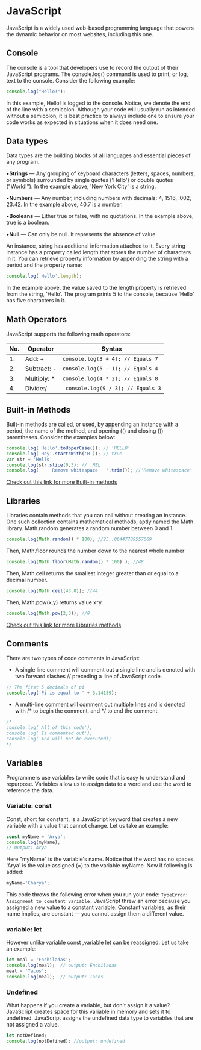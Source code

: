 # JavaScript
JavaScript is a widely used web-based programming language that powers the dynamic behavior on most websites, including this one.

## Console
The console is a tool that developers use to record the output of their JavaScript programs.
The console.log() command is used to print, or log, text to the console. Consider the following example:
```javascript
console.log("Hello!");
```
In this example, Hello! is logged to the console. Notice, we denote the end of the line with a semicolon. Although your code will usually run as intended without a semicolon, it is best practice to always include one to ensure your code works as expected in situations when it does need one.
## Data types
Data types are the building blocks of all languages and essential pieces of any program.

•**Strings** — Any grouping of keyboard characters (letters, spaces, numbers, or symbols) surrounded by single quotes ('Hello') or double quotes ("World!"). In the example above, 'New York City' is a string.

•**Numbers** — Any number, including numbers with decimals: 4, 1516, .002, 23.42. In the example above, 40.7 is a number.

•**Booleans** — Either true or false, with no quotations. In the example above, true is a boolean.

•**Null** — Can only be null. It represents the absence of value.

An instance, string has additional information attached to it.
Every string instance has a property called length that stores the number of characters in it. You can retrieve property information by appending the string with a period and the property name:
```javascript
console.log('Hello'.length);
```
In the example above, the value saved to the length property is retrieved from the string, ‘Hello’. The program prints 5 to the console, because ‘Hello’ has five characters in it.

## Math Operators
JavaScript supports the following math operators:

|No.|	Operator      |	 Syntax                                | 
|---|---------------|----------------------------------------|         
|1. |	Add: +	      |	 ```console.log(3 + 4); // Equals 7``` | 
|2. |	Subtract: -	  |	 ```console.log(5 - 1); // Equals 4 ```|
|3. |	Multiply: *	  |	 ```console.log(4 * 2); // Equals 8``` |
|4. |	Divide:/	    |	``` console.log(9 / 3); // Equals 3``` |

## Built-in Methods
Built-in methods are called, or used, by appending an instance with a period, the name of the method, and opening (() and closing ()) parentheses. Consider the examples below:
```javascript
console.log('Hello'.toUpperCase()); // 'HELLO'
console.log('Hey'.startsWith('H')); // true
var str = 'Hello'
console.log(str.slice(0,3); // 'HEL'
console.log('    Remove whitespace   '.trim()); //'Remove whitespace'
```
[Check out this link for more Built-in methods](https://developer.mozilla.org/en-US/docs/Web/JavaScript/Reference/Global_Objects/String/prototype)

## Libraries
Libraries contain methods that you can call without creating an instance.
One such collection contains mathematical methods, aptly named the Math library.
Math.random generates a random number between 0 and 1.
```javascript
console.log(Math.random() * 100); //25..06447789557669
```
Then, Math.floor rounds the number down to the nearest whole number
```javascript
console.log(Math.floor(Math.random() * 100) ); //48
```
Then, Math.ceil returns the smallest integer greater than or equal to a decimal number.
```javascript
console.log(Math.ceil(43.8)); //44
```
Then, Math.pow(x,y) returns value x^y.
```javascript
console.log(Math.pow(2,3)); //8
```
[Check out this link for more Libraries methods](https://developer.mozilla.org/en-US/docs/Web/JavaScript/Reference/Global_Objects/Math)

## Comments
There are two types of code comments in JavaScript:

* A single line comment will comment out a single line and is denoted with two forward slashes // preceding a line of JavaScript code.
```javascript
// The first 5 decimals of pi
console.log('Pi is equal to ' + 3.14159);
```
* A multi-line comment will comment out multiple lines and is denoted with /* to begin the comment, and */ to end the comment.
```javascript
/*
console.log('All of this code');
console.log('Is commented out');
console.log('And will not be executed);
*/
```

## Variables
Programmers use variables to write code that is easy to understand and repurpose.
Variables allow us to assign data to a word and use the word to reference the data.
### Variable: const
Const, short for constant, is a JavaScript keyword that creates a new variable with a value that cannot change.
Let us take an example:
```javascript
const myName = 'Arya';
console.log(myName);
// Output: Arya
```
Here "myName" is the variable's name. Notice that the word has no spaces.
'Arya' is the value assigned (=) to the variable myName.
Now if following is added:
```javascript
myName='Charya';
```
This code throws the following error when you run your code:
```TypeError: Assignment to constant variable.```
JavaScript threw an error because you assigned a new value to a constant variable. Constant variables, as their name implies, are constant — you cannot assign them a different value.

### variable: let
However unlike variable const ,variable let can be reassigned.
Let us take an example:
```javascript
let meal = 'Enchiladas';
console.log(meal);  // output: Enchiladas
meal = 'Tacos';
console.log(meal);  // output: Tacos
```
### Undefined
What happens if you create a variable, but don't assign it a value?
JavaScript creates space for this variable in memory and sets it to undefined. JavaScript assigns the undefined data type to variables that are not assigned a value.
```javascript
let notDefined;
console.log(notDefined); //output: undefined
```
